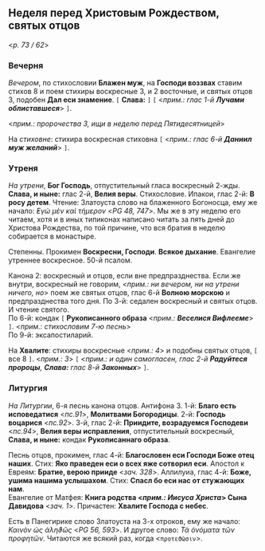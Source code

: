 ## Неделя перед Христовым Рождеством, святых отцов

<*p. 73 / 62*>
 
### Вечерня

*Вечером*, по стихословии **Блажен муж**, на **Господи воззвах** ставим стихов 8 и поем стихиры 
воскресные 3, и 2 восточные, и святых отцов 3, подобен **Дал еси знамение**. 
`[` **Слава:** `]` `[` <*прим.: глас 1-й **Лучами облиставшеся***> `]`.   

<*прим.: пророчества 3, ищи в неделю перед Пятидесятницей*>

На *стиховне*: стихира воскресная стиховна `[` <*прим.: глас 6-й **Даниил муж желаний***> `]`. 

### Утреня

*На утрени*, **Бог Господь**, отпустительный гласа воскресный 2-жды. **Слава, и ныне:** глас 2-й, 
**Велия веры**. Стихословие. Ипакои, глас 2-й: **В росу детем**. Чтение: Златоуста слово на блаженного 
Богоносца, ему же начало: *̓Εγὼ μὲν καὶ τήμερον* <*PG 48, 747*>. Мы же в эту неделю его читаем, хотя 
и в иных типиконах написано читать за пять дней до Христова Рождества, по той причине, что вся братия 
в неделю собирается в монастыре.   

Степенны. Прокимен **Воскресни, Господи**. **Всякое дыхание**. Евангелие утреннее воскресное. 
50-й псалом. 

Канона 2: воскресный и отцов, если вне предпразднества. Если же внутри, воскресный не говорим, 
<*прим.: ни вечером, ни на утрени ничего, но*> поем же святых отцов, глас 6-й **Волною морскою** 
и предпразднества того дня. 
По 3-й: седален воскресный и святых отцов. И чтение святого.   
По 6-й: кондак `[` **Рукописанного образа** <*прим.: **Веселися Вифлееме***> `]`. 
<*прим.: стихословим 7-ю песнь*>    
По 9-й: эксапостиларий. 

На **Хвалите**: стихиры воскресные <*прим.: 4*> и подобны святых отцов, `[` все 8 `]`. <*прим.: 3*> 
`[` <*прим.: и один самогласен, глас 2-й **Радуйтеся пророцы**, **Слава:** глас 8-й **Законных***>  `]`. 

### Литургия

*На Литургии*, 6-я песнь канона отцов. Антифона 3. 
1-й: **Благо есть исповедатися** <*пс.91*>, **Молитвами Богородицы**.
2-й: **Господь воцарися** <*пс.92*>. 
3-й, глас 2-й: **Приидите, возрадуемся Господеви** <*пс.94*>, **Велия веры исправления**, 
отпустительный воскресный, **Слава, и ныне:** кондак **Рукописаннаго образа**.
 
Песнь отцов, прокимен, глас 4-й: **Благословен еси Господи Боже отец наших**. 
Стих: **Яко праведен еси о всех яже сотворил еси**. 
Апостол к Евреям: **Братие, верою прииде** <*зач. 328*>. 
Аллилуиа, глас 4-й: **Боже, ушима нашима услышахом**. Стих: **Спасл бо еси нас от стужающих нам**.  
Евангелие от Матфея: **Книга родства <*прим.: Иисуса Христа*> Сына Давидова** <*зач. 1*>.
Причастен: **Хвалите Господа с небес**. 

Есть в Панегирике слово Златоуста на 3-х отроков, ему же начало: *Καινὸν ὡς ἀληϑῶς* <*PG 56, 593*>. 
И другое слово: *Τὰ ὀνόματα τῶν προφητῶν*. Читаются же всякий раз, когда <`προτεϑῶσιν`>.
